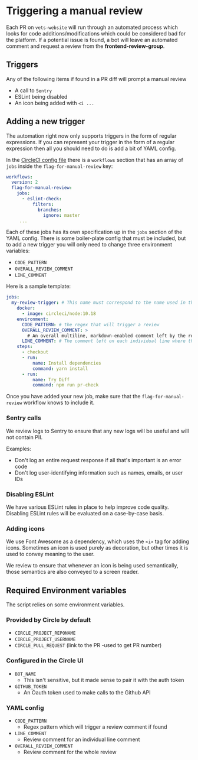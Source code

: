 # Triggering a manual review

Each PR on `vets-website` will run through an automated process which looks for code additions/modifications
which could be considered bad for the platform.  If a potential issue is found, a bot will leave an
automated comment and request a review from the **frontend-review-group**.

## Triggers

Any of the following items if found in a PR diff will prompt a manual review

- A call to `Sentry`
- ESLint being disabled
- An icon being added with `<i ...`

## Adding a new trigger

The automation right now only supports triggers in the form of regular expressions.
If you can represent your trigger in the form of a regular expression then all you should need to do is add a bit of YAML config.

In the [CircleCI config file](https://github.com/department-of-veterans-affairs/vets-website/blob/master/.circleci/config.yml) there is a `workflows` section that has an array of `jobs` inside the `flag-for-manual-review` key:

```yaml
workflows:
  version: 2
  flag-for-manual-review:
    jobs:
      - eslint-check:
          filters:
            branches:
              ignore: master
     ...
```

Each of these jobs has its own specification up in the `jobs` section of the YAML config. There is some boiler-plate config that must be included, but to add a new trigger you will only need to change three environment variables:

- `CODE_PATTERN`
- `OVERALL_REVIEW_COMMENT`
- `LINE_COMMENT`

Here is a sample template:

```yaml
jobs:
  my-review-trigger: # This name must correspond to the name used in the `jobs` list in the `flag-for-manual-review-workflow`.
    docker:
      - image: circleci/node:10.18
    environment:
      CODE_PATTERN: # the regex that will trigger a review
      OVERALL_REVIEW_COMMENT: >
        # An overall multiline, markdown-enabled comment left by the review bot
      LINE_COMMENT: # The comment left on each individual line where the bot was triggered
    steps:
      - checkout
      - run:
          name: Install dependencies
          command: yarn install
      - run:
          name: Try Diff
          command: npm run pr-check
```

Once you have added your new job, make sure that the `flag-for-manual-review` workflow knows to include it.

### Sentry calls

We review logs to Sentry to ensure that any new logs will be useful and will not contain PII.

Examples:
- Don't log an entire request response if all that's important is an error code
- Don't log user-identifying information such as names, emails, or user IDs

### Disabling ESLint

We have various ESLint rules in place to help improve code quality.
Disabling ESLint rules will be evaluated on a case-by-case basis.

### Adding icons

We use Font Awesome as a dependency, which uses the `<i>` tag for adding icons. Sometimes an icon is used purely as decoration, but other times it is used to convey meaning to the user.

We review to ensure that whenever an icon is being used semantically, those semantics are also conveyed to a screen reader.


## Required Environment variables

The script relies on some environment variables.

### Provided by Circle by default
-  `CIRCLE_PROJECT_REPONAME`
-  `CIRCLE_PROJECT_USERNAME`
-  `CIRCLE_PULL_REQUEST` (link to the PR -used to get PR number)

### Configured in the Circle UI
- `BOT_NAME`
  - This isn't sensitive, but it made sense to pair it with the auth token
- `GITHUB_TOKEN`
  - An Oauth token used to make calls to the Github API

### YAML config
- `CODE_PATTERN`
  - Regex pattern which will trigger a review comment if found
- `LINE_COMMENT`
  - Review comment for an individual line comment
- `OVERALL_REVIEW_COMMENT`
  - Review comment for the whole review
